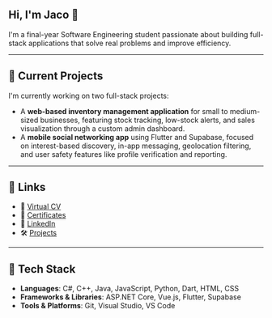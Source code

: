 ## Hi, I'm Jaco 👋

I'm a final-year Software Engineering student passionate about building full-stack applications that solve real problems and improve efficiency.

---

## 🚧 Current Projects

I'm currently working on two full-stack projects:
- A **web-based inventory management application** for small to medium-sized businesses, featuring stock tracking,
low-stock alerts, and sales visualization through a custom admin dashboard.
- A **mobile social networking app** using Flutter and Supabase, focused on interest-based discovery, in-app messaging,
geolocation filtering, and user safety features like profile verification and reporting.

---

## 🔗 Links

- 📄 [Virtual CV](https://jacojvs.github.io/)
- 📜 [Certificates](https://github.com/JacoJvS/certificates)
- 💼 [LinkedIn](https://www.linkedin.com/in/jvanstaden/)
- 🛠️ [Projects](https://github.com/JacoJvS?tab=repositories)

---

## 🧰 Tech Stack

- **Languages**: C#, C++, Java, JavaScript, Python, Dart, HTML, CSS
- **Frameworks & Libraries**: ASP.NET Core, Vue.js, Flutter, Supabase
- **Tools & Platforms**: Git, Visual Studio, VS Code
<!--
**JacoJvS/JacoJvS** is a ✨ _special_ ✨ repository because its `README.md` (this file) appears on your GitHub profile.

Here are some ideas to get you started:

- 🔭 I’m currently working on ...
- 🌱 I’m currently learning ...
- 👯 I’m looking to collaborate on ...
- 🤔 I’m looking for help with ...
- 💬 Ask me about ...
- 📫 How to reach me: ...
- 😄 Pronouns: ...
- ⚡ Fun fact: ...
-->

